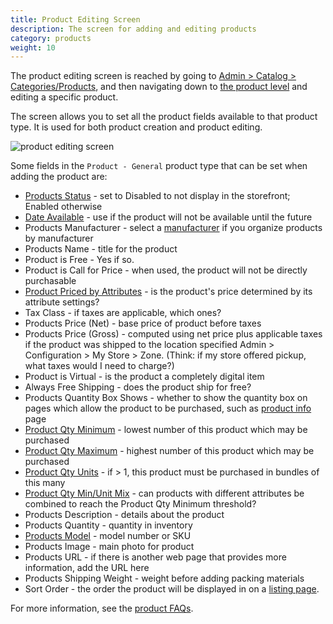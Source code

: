 ```yaml
---
title: Product Editing Screen
description: The screen for adding and editing products 
category: products
weight: 10
---
```


The product editing screen is reached by going to [Admin > Catalog > Categories/Products](/user/admin_pages/catalog/categories/), and then navigating down to [the product level](/user/admin_pages/catalog/categories_products/) and editing a specific product. 

The screen allows you to set all the product fields available to 
that product type.  It is used for both product creation and product editing.

![product editing screen](/images/product_edit.png)

Some fields in the `Product - General` product type that can be set 
when adding the product are: 


- [Products Status](/user/products/products_status/) - set to Disabled to not display in the storefront; Enabled otherwise
- [Date Available](/user/products/upcoming_products/) - use if the product will not be available until the future
- Products Manufacturer - select a [manufacturer](/user/admin_pages/catalog/manufacturers/) if you organize products by manufacturer
- Products Name - title for the product 
- Product is Free - Yes if so. 
- Product is Call for Price - when used, the product will not be directly purchasable
- [Product Priced by Attributes](/user/products/attribute_pricing/) - is the product's price determined by its attribute settings?  
- Tax Class - if taxes are applicable, which ones? 
- Products Price (Net) - base price of product before taxes 
- Products Price (Gross) - computed using net price plus applicable taxes if the product was shipped to the location specified Admin > Configuration > My Store > Zone.  (Think: if my store offered pickup, what taxes would I need to charge?)
- Product is Virtual - is the product a completely digital item 
- Always Free Shipping - does the product ship for free? 
- Products Quantity Box Shows - whether to show the quantity box on pages which allow the product to be purchased, such as [product info](/user/products/product_info) page
- [Product Qty Minimum](/user/products/product_units/) - lowest number of this product which may be purchased 
- [Product Qty Maximum](/user/products/product_units/) - highest number of this product which may be purchased 
- [Product Qty Units](/user/products/product_units/) - if > 1, this product must be purchased in bundles of this many 
- [Product Qty Min/Unit Mix](/user/products/mixed_on/) - can products with different attributes be combined to reach the Product Qty Minimum threshold? 
- Products Description - details about the product 
- Products Quantity - quantity in inventory 
- [Products Model](/user/products/product_model/) - model number or SKU 
- Products Image - main photo for product 
- Products URL - if there is another web page that provides more information, add the URL here 
- Products Shipping Weight - weight before adding packing materials 
- Sort Order - the order the product will be displayed in on a [listing page](/user/products/product_listing/). 

For more information, see the [product FAQs](/user/products/). 

